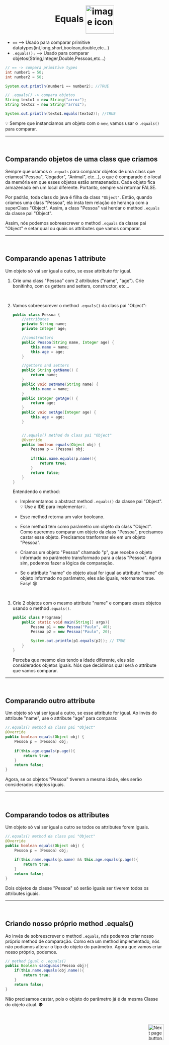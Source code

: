 <h1 align="center">
    Equals
    <img src="https://cdn-icons-png.flaticon.com/512/1355/1355233.png" alt="image icon" width="90px" align="center">
</h1>


- `==` --> Usado para comparar primitive datatypes(int,long,short,boolean,double,etc...)
- `.equals();` --> Usado para comparar objetos(String,Integer,Double,Pessoas,etc...)

```java
// == -> compara primitive types
int number1 = 50;
int number2 = 50;

System.out.println(number1 == number2); //TRUE
```

```java
// .equals() -> compara objetos
String texto1 = new String("arroz");
String texto2 = new String("arroz");

System.out.println(texto1.equals(texto2)); //TRUE
```
:bulb: Sempre que instanciamos um objeto com o `new`, vamos usar o `.equals()` para comparar.

<hr>
<br>

## Comparando objetos de uma class que criamos
Sempre que usamos o `.equals` para comparar objetos de uma class que criamos("Pessoa", "Jogador", "Animal", etc...), o que é comparado é o local da memória em que esses objetos estão armazenados. Cada objeto fica armazenado em um local diferente. Portanto, sempre vai retornar FALSE.


Por padrão, toda class do java é filha da class `"Object"`. Então, quando criamos uma class "Pessoa", ela insta tem relação de herança com a superClass "Object". Assim, a class "Pessoa" vai herdar o method `.equals` da classe pai "Object".

Assim, nós podemos sobreescrever o method `.equals` da classe pai "Object" e setar qual ou quais os attributes que vamos comparar.

<hr>
<br>

## Comparando apenas 1 attribute
Um objeto só vai ser igual a outro, se esse attribute for igual.

1. Crie uma class "Pessoa" com 2 attributes ("name", "age"). Crie bonitinho, com os getters and setters, constructor, etc...

<br>

2. Vamos sobreescrever o method `.equals()` da class pai "Object":
    
    ```java
    public class Pessoa {
        //attributes
        private String name;
        private Integer age;

        //constructors
        public Pessoa(String name, Integer age) {
            this.name = name;
            this.age = age;
        }

        //getters and setters
        public String getName() {
            return name;
        }
        public void setName(String name) {
            this.name = name;
        }
        public Integer getAge() {
            return age;
        }
        public void setAge(Integer age) {
            this.age = age;
        }


        //.equals() method da class pai "Object"
        @Override
        public boolean equals(Object obj) {
            Pessoa p = (Pessoa) obj;
            
            if(this.name.equals(p.name)){
                return true;
            }
            return false;
        }
    }
    ```

    Entendendo o method:
    - Implementamos o abstract method `.equals()` da classe pai "Object". :bulb: Use a IDE para implementar:bulb:.
  
    - Esse method retorna um valor booleano.
    
    - Esse method têm como parâmetro um objeto da class "Object". Como queremos comparar um objeto da class "Pessoa", precisamos castar esse objeto. Precisamos tranformar ele em um objeto "Pessoa".

    - Criamos um objeto "Pessoa" chamado "p", que recebe o objeto informado no parâmetro transformado para a class "Pessoa". Agora sim, podemos fazer a lógica de comparação.

    - Se o attribute "name" do objeto atual for igual ao attribute "name" do objeto informado no parâmetro, eles são iguais, retornamos true. Easy! :sunglasses:


<br>

3. Crie 2 objetos com o mesmo attribute "name" e compare esses objetos usando o method .`equals()`.

    ```java
    public class Programa{
        public static void main(String[] args){
            Pessoa p1 = new Pessoa("Paulo", 40);
            Pessoa p2 = new Pessoa("Paulo", 20);

            System.out.println(p1.equals(p2)); // TRUE
        }
    }
    ```
    Perceba que mesmo eles tendo a idade diferente, eles são considerados objetos iguais. Nós que decidimos qual será o attribute que vamos comparar.

<hr>
<br>

## Comparando outro attribute
Um objeto só vai ser igual a outro, se esse attribute for igual.
Ao invés do attribute "name", use o attribute "age" para comparar.

```java
//.equals() method da class pai "Object"
@Override
public boolean equals(Object obj) {
    Pessoa p = (Pessoa) obj;
    
    if(this.age.equals(p.age)){
        return true;
    }
    return false;
}  
```
Agora, se os objetos "Pessoa" tiverem a mesma idade, eles serão considerados objetos iguais.

<hr>
<br>


## Comparando todos os attributes
Um objeto só vai ser igual a outro se todos os attributes forem iguais.

```java
//.equals() method da class pai "Object"
@Override
public boolean equals(Object obj) {
    Pessoa p = (Pessoa) obj;
    
    if(this.name.equals(p.name) && this.age.equals(p.age)){
        return true;
    }
    return false;
} 
```

Dois objetos da classe "Pessoa" só serão iguais ser tiverem todos os attributes iguais. 

<hr>
<br>

## Criando nosso próprio method .equals()
Ao invés de sobreescrever o method `.equals`, nós podemos criar nosso próprio method de comparação. Como era um method implementado, nós não podíamos alterar o tipo do objeto do parâmetro. Agora que vamos criar nosso próprio, podemos.

```java
// method igual o .equals()
public Boolean saoIguais(Pessoa obj){
    if(this.name.equals(obj.name)){
        return true;
    }
    return false;
}
```

Não precisamos castar, pois o objeto do parâmetro já é da mesma Classe do objeto atual. :alien:

<br>
<br>

<!-- Botão para próxima página -->
<a href="https://github.com/lGabrielDev/02.java/blob/main/Estudo/21.methods/1.method.md">
  <img src="https://cdn-icons-png.flaticon.com/512/8175/8175884.png" alt="Next page button" width="50px" align="right">
</a>